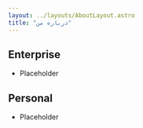 ```yaml
---
layout: ../layouts/AboutLayout.astro
title: "درباره من"
---
```


## Enterprise

- Placeholder

## Personal

- Placeholder

